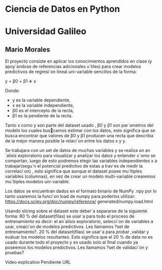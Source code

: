 # Ciencia de Datos en Python
# Universidad Galileo
## Mario Morales

El proyecto consiste en aplicar los conocimientos aprendidos en clase (y apoy´andose
de referencias adicionales u´tiles) para crear modelos predictivos de regresi´on lineal uni-variable
sencillos de la forma:

y = β0 + β1 ∗ x

Donde:
- y es la variable dependiente,
- x es la variable independiente,
- β0 es el intercepto de la recta,
- β1 es la pendiente de la recta.

Tanto x como y son parte del dataset usado , β0 y β1 son par´ametros del modelo los cuales buscamos estimar con los datos, esto significa que se busca encontrar que valores de β0 y β1 producen
una recta que describa de la mejor manera posible la relaci´on entre los datos x y y.

Se trabajara con un set de datos de muchas variables y se realiza un an´alisis exploratorio para
visualizar y analizar los datos y entender c´omo se comportan, luego de esto podremos elegir las
variables independientes x a trabajar(segu´n el potencial predictivo de estas a trav´es de medir la
correlaci´on) , esto significa que aunque el dataset posee mu´ltiples variables (columnas), en vez de
crear un modelo multi-variable crearemos mu´ltiples modelos uni-variable.

Los datos se encuentran dados en el formato binario de NumPy .npy por lo tanto usaremos la
funci´on load de numpy para poderlos utilizar: https://docs.scipy.org/doc/numpy/reference/
generated/numpy.load.html

Usando slicing sobre el dataset este deber´a separarse de la siguiente forma:
80 % del dataset(filas) se usar´a para todo el proceso de entrenamiento es decir: el an´alisis
exploratorio, selecci´on de variables a usar, creaci´on de modelos predictivos. Les llamamos
?set de entrenamiento?.
20 % del dataset(filas) se usar´a para probar ,validar y evaluar los modelos resultantes. Esto
significa que el 20 % de data no es usado durante todo el proyecto y es usado solo al final
cuando ya poseemos los modelos predictivos. Les llamamos ?set de validaci´on y pruebas?

Video explicativo
Pendiente URL
